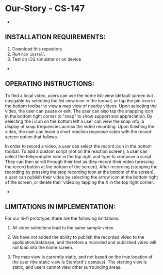# Our-Story - CS-147

-
INSTALLATION REQUIREMENTS:
-
1. Download this repository
2. Run `npm install`
3. Test on iOS simulator or on device








-
OPERATING INSTRUCTIONS:
-

To find a local video, users can use the home list-view (default screen but navigable by selecting the list view icon in the toobar) or tap the pin icon in the bottom toolbar to view a map view of nearby videos.
Upon selecting the video, the user can pause or exit. The user can also tap the snapping icon in the bottom right corner to "snap" to show support and appreciation. By selecting the i icon on the bottom left a user can view the snap info, a display of snap frequencies across the video recording. Upon finishing the video, the user can leave a short reaction response video with the record screen option that follows.

In order to record a video, a user can select the record icon in the bottom toolbar. To add a custom script (not on the reaction screen), a user can select the teleprompter icon in the top right and type to compose a script. They can then scroll through their text as they record their video (pressing the record button at the bottom of the screen). After recording (stopping the recording by pressing the stop recording icon at the bottom of the screen), a user can publish their video by selecting the arrow icon at the bottom right of the screen, or delete their video by tapping the X in the top right corner.


-
LIMITATIONS IN IMPLEMENTATION:
-

For our hi-fi prototype, there are the following limitations:

1) All video selections lead to the same sample video.

2) We have not added the ability to publish the recorded video to the application/database, and therefore a recorded and published video will not load into the home screen.

3) The map view is currently static, and not based on the true location of the user (the static view is Stanford's campus). The starting view is static, and users cannot view other surrounding areas.
